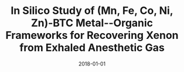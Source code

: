 ---
title: "In Silico Study of (Mn, Fe, Co, Ni, Zn)-BTC Metal--Organic Frameworks for Recovering Xenon from Exhaled Anesthetic Gas"
collection: publications
permalink: /publication/2018-01-01-In-Silico-Study-of-Mn-Fe-Co-Ni-Zn-BTC-Metal-Organic-Frameworks-for-Recovering-Xenon-from-Exhaled-Anesthetic-Gas
date: 2018-01-01
url: 'https://pubs.acs.org/doi/10.1021/acssuschemeng.8b03475'
venue: 'ACS Sustainable Chemistry &amp; Engineering'
citation: ' Pezhman Zarabadi-Poor,  Radek Marek,  ACS Sustainable Chemistry &amp; Engineering, 2018,6,11.'
---